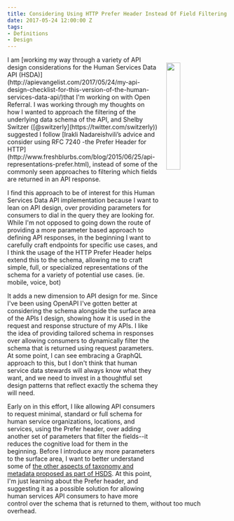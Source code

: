 ```yaml
---
title: Considering Using HTTP Prefer Header Instead Of Field Filtering For This API
date: 2017-05-24 12:00:00 Z
tags:
- Definitions
- Design
---
```


<p><a href="http://www.freshblurbs.com/blog/2015/06/25/api-representations-prefer.html"><img src="https://s3.amazonaws.com/kinlane-productions/http-prefer-header.png" align="right" width="25%" style="padding: 15px;" /></a></p>I am [working my way through a variety of API design considerations for the Human Services Data API (HSDA)](http://apievangelist.com/2017/05/24/my-api-design-checklist-for-this-version-of-the-human-services-data-api/)that I'm working on with Open Referral. I was working through my thoughts on how I wanted to approach the filtering of the underlying data schema of the API, and Shelby Switzer ([@switzerly](https://twitter.com/switzerly)) suggested I follow [Irakli Nadareishvili’s advice and consider using RFC 7240 -the Prefer Header for HTTP](http://www.freshblurbs.com/blog/2015/06/25/api-representations-prefer.html), instead of some of the commonly seen approaches to filtering which fields are returned in an API response.

I find this approach to be of interest for this Human Services Data API implementation because I want to lean on API design, over providing parameters for consumers to dial in the query they are looking for. While I'm not opposed to going down the route of providing a more parameter based approach to defining API responses, in the beginning I want to carefully craft endpoints for specific use cases, and I think the usage of the HTTP Prefer Header helps extend this to the schema, allowing me to craft simple, full, or specialized representations of the schema for a variety of potential use cases. (ie. mobile, voice, bot)

It adds a new dimension to API design for me. Since I've been using OpenAPI I've gotten better at considering the schema alongside the surface area of the APIs I design, showing how it is used in the request and response structure of my APIs. I like the idea of providing tailored schema in responses over allowing consumers to dynamically filter the schema that is returned using request parameters. At some point, I can see embracing a GraphQL approach to this, but I don't think that human service data stewards will always know what they want, and we need to invest in a thoughtful set design patterns that reflect exactly the schema they will need.

Early on in this effort, I like allowing API consumers to request minimal, standard or full schema for human service organizations, locations, and services, using the Prefer header, over adding another set of parameters that filter the fields--it reduces the cognitive load for them in the beginning. Before I introduce any more parameters to the surface area, I want to better understand some of [the other aspects of taxonomy and metadata proposed as part of HSDS](https://openreferral.readthedocs.io/en/latest/reference/#taxonomy). At this point, I'm just learning about the Prefer header, and suggesting it as a possible solution for allowing human services API consumers to have more control over the schema that is returned to them, without too much overhead.